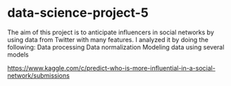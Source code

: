 # data-science-project-5

The aim of this project is to anticipate influencers in social networks by using data from Twitter with many features.
I analyzed it by doing the following:
Data processing
Data normalization
Modeling data using several models



https://www.kaggle.com/c/predict-who-is-more-influential-in-a-social-network/submissions
